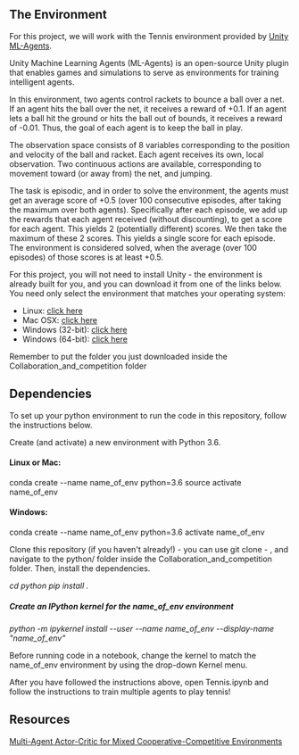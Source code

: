 
## The Environment
For this project, we will work with the Tennis environment provided by [Unity ML-Agents](https://github.com/Unity-Technologies/ml-agents).

Unity Machine Learning Agents (ML-Agents) is an open-source Unity plugin that enables games and simulations to serve as environments 
for training intelligent agents.

In this environment, two agents control rackets to bounce a ball over a net. 
If an agent hits the ball over the net, it receives a reward of +0.1. 
If an agent lets a ball hit the ground or hits the ball out of bounds, it receives a reward of -0.01. 
Thus, the goal of each agent is to keep the ball in play.

The observation space consists of 8 variables corresponding to the position and velocity of the ball and racket. 
Each agent receives its own, local observation. 
Two continuous actions are available, corresponding to movement toward (or away from) the net, and jumping.

The task is episodic, and in order to solve the environment, the agents must get an average score of +0.5 
(over 100 consecutive episodes, after taking the maximum over both agents). 
Specifically after each episode, we add up the rewards that each agent received (without discounting), to get a score for each agent. 
This yields 2 (potentially different) scores. We then take the maximum of these 2 scores.
This yields a single score for each episode.
The environment is considered solved, when the average (over 100 episodes) of those scores is at least +0.5.

For this project, you will not need to install Unity - the environment is already built for you, and you can download it from one of the links below. You need only select the environment that matches your operating system:

- Linux: [click here](https://s3-us-west-1.amazonaws.com/udacity-drlnd/P3/Tennis/Tennis_Linux.zip)
- Mac OSX: [click here](https://s3-us-west-1.amazonaws.com/udacity-drlnd/P3/Tennis/Tennis.app.zip)
- Windows (32-bit): [click here](https://s3-us-west-1.amazonaws.com/udacity-drlnd/P3/Tennis/Tennis_Windows_x86.zip)
- Windows (64-bit): [click here](https://s3-us-west-1.amazonaws.com/udacity-drlnd/P3/Tennis/Tennis_Windows_x86_64.zip)

Remember to put the folder you just downloaded inside the Collaboration_and_competition folder
## Dependencies
To set up your python environment to run the code in this repository, follow the instructions below.

Create (and activate) a new environment with Python 3.6.

#### Linux or Mac:
conda create --name name_of_env python=3.6
source activate name_of_env
#### Windows:
conda create --name name_of_env python=3.6 
activate name_of_env

Clone this repository (if you haven't already!) - you can use git clone - , and navigate to the python/ folder inside the Collaboration_and_competition folder. 
Then, install the dependencies.

*cd python*
*pip install .*

##### Create an IPython kernel for the name_of_env environment 
*python -m ipykernel install --user --name name_of_env --display-name "name_of_env"*

Before running code in a notebook, change the kernel to match the name_of_env environment by using the drop-down Kernel menu.

After you have followed the instructions above, open Tennis.ipynb and follow the instructions to train multiple agents
to play tennis!

## Resources 
[Multi-Agent Actor-Critic for Mixed Cooperative-Competitive Environments](https://arxiv.org/abs/1706.02275)



